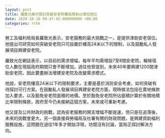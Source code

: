 ```yaml
---
layout: post
title: 羅致光稱可探討突破安老院樓高限制以增加宿位
date: 2020-10-18 09:47:43.000000000 +08:00
categories: rthk
---
```


勞工及福利局局長羅致光表示，安老服務的最大挑戰之一，是提供津助安老宿位。他提出可研究如何突破安老院只可設置於樓高24米以下的限制，以及鼓勵私人發展項目興建安老院。

羅致光在網誌表示，以目前的需求增幅，每年平均需增設7至8間安老院，輪候宿位人數在現屆政府期間只會不斷增加。過往他曾提到，未來40年要興建1200間津助安老院，因此要盡辦法增建安老院及改變需求模式。

他說，安老院樓高24米以下的限制要求，主要是基於消防安全考慮，如何突破有待探討可行方案。在鼓勵私人發展項目興建安老院方面，現時做法包括在賣地條款加入要求，以及豁免安老院面積的地價。至於豁免安老院所佔面積計算於有關地積比率限制條款，政府至今仍未接納這個方案，未來或可重新考慮。

他又提及公共財政的挑戰，認為安老服務的開支增幅不斷提速，但只是在追落後，未來的挑戰會更大。另一個直接與勞福局及社署有關的財政問題，是興建資助福利服務設施，這問題在過往1年多才開始浮現，坊間沒有討論，當局正探討解決方向。

